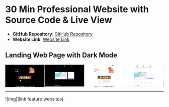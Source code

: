# 30 Min Professional Website with Source Code & Live View

- **GitHub Repository**: [GitHub Repository](https://github.com/TeluguWebTech/React_Tailwind)
- **Website Link**: [Website Link](https://react-tailwind-phi-pink.vercel.app/)

## Landing Web Page with Dark Mode

<div style="display: flex; justify-content: space-around;">
    <img src="https://github.com/PAVANbingi/websites-10X-/blob/main/Screenshot%20(3057).png" width="25%" />
    <img src="https://github.com/PAVANbingi/websites-10X-/blob/main/Screenshot%20(3058).png" width="25%" />
    <img src="https://github.com/PAVANbingi/websites-10X-/blob/main/Screenshot%20(3059).png" width="25%" />
    <img src="https://github.com/PAVANbingi/websites-10X-/blob/main/Screenshot%20(3060).png" width="25%" />
</div>

---

![img](link feature websites)
